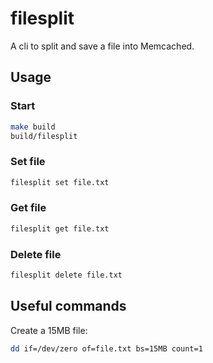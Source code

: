 # filesplit

A cli to split and save a file into Memcached.

## Usage

### Start

```bash
make build
build/filesplit
```

### Set file

```bash
filesplit set file.txt
```

### Get file

```bash
filesplit get file.txt
```

### Delete file

```bash
filesplit delete file.txt
```

## Useful commands

Create a 15MB file:

```bash
dd if=/dev/zero of=file.txt bs=15MB count=1
```
